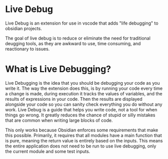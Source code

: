 # Live Debug

Live Debug is an extension for use in vscode that adds "life debugging" to obsidian projects.

The goal of live debug is to reduce or eliminate the need for traditional deugging tools, as they are awkward to use, time consuming, and reactionary to issues.

# What is Live Debugging?

Live Debugging is the idea that you should be debugging your code as you write it. The way the extension does this, is by running your code every time a change is made, during execution it tracks the values of variables, and the results of expressions in your code. Then the results are displayed alongside your code so you can sanity check everything you do without any work. Live Debug is a guide that helps you write code, not a tool for when things go wrong. It greatly reduces the chance of stupid or silly mistakes that are common when writing large blocks of code. 

This only works because Obsidian enforces some requirements that make this possible. Primarily, it requires that all modules have a main function that is pure, meaning the return value is entirely based on the inputs. This means the entire application does not need to be run to use live debugging, only the current module and some test inputs.

